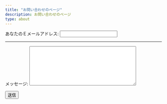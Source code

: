 ```yaml
---
title: "お問い合わせのページ"
description: お問い合わせのページ
type: about
---
```

<!-- modify this form HTML and place wherever you want your form -->

<form
  action="https://formspree.io/f/meqvorow"
  method="POST"
>
  <label>
    あなたのＥメールアドレス:
    <input type="email" name="_replyto">
  </label>
  <label><hr \>
    メッセージ:
    <textarea name="message" rows="8" cols="40"></textarea>
  </label>

  <!-- your other form fields go here -->

  <button type="submit">送信</button>
</form>
